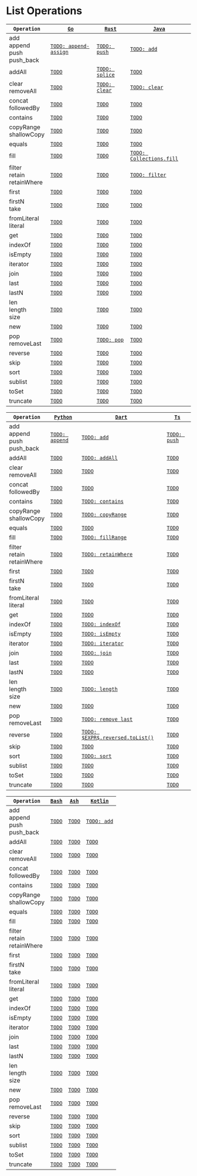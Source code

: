 # List Operations

|`Operation`|[`Go`](https://go.dev/)|[`Rust`](https://www.rust-lang.org/)|[`Java`](https://docs.oracle.com/javase/8/docs/technotes/guides/language/)|
|---|---|---|---|
|add<br/>append<br/>push<br/>push_back|[`TODO: append-assign`](https://go.dev/ref/spec#Appending_and_copying_slices)|[`TODO: push`](https://doc.rust-lang.org/std/vec/struct.Vec.html#method.push)|[`TODO: add`](https://docs.oracle.com/en/java/javase/17/docs/api/java.base/java/util/List.html#add(E))|
|addAll|[`TODO`](TODO)|[`TODO: splice`](https://doc.rust-lang.org/std/vec/struct.Vec.html#method.splice)|[`TODO`](TODO)|
|clear<br/>removeAll|[`TODO`](TODO)|[`TODO: clear`](https://doc.rust-lang.org/std/vec/struct.Vec.html#method.clear)|[`TODO: clear`](https://docs.oracle.com/en/java/javase/17/docs/api/java.base/java/util/List.html#clear())|
|concat<br/>followedBy|[`TODO`](TODO)|[`TODO`](TODO)|[`TODO`](TODO)|
|contains|[`TODO`](TODO)|[`TODO`](TODO)|[`TODO`](TODO)|
|copyRange<br/>shallowCopy|[`TODO`](TODO)|[`TODO`](TODO)|[`TODO`](TODO)|
|equals|[`TODO`](TODO)|[`TODO`](TODO)|[`TODO`](TODO)|
|fill|[`TODO`](TODO)|[`TODO`](https://doc.rust-lang.org/std/vec/struct.Vec.html#method.fill)|[`TODO: Collections.fill`](https://docs.oracle.com/en/java/javase/17/docs/api/java.base/java/util/Collections.html#fill(java.util.List,T))|
|filter<br/>retain<br/>retainWhere|[`TODO`](TODO)|[`TODO`](https://doc.rust-lang.org/std/vec/struct.Vec.html#method.retain)|[`TODO: filter`](https://docs.oracle.com/en/java/javase/17/docs/api/java.base/java/util/stream/Stream.html#filter(java.util.function.Predicate))|
|first|[`TODO`](TODO)|[`TODO`](TODO)|[`TODO`](TODO)|
|firstN<br/>take|[`TODO`](TODO)|[`TODO`](TODO)|[`TODO`](TODO)|
|fromLiteral<br/>literal|[`TODO`](TODO)|[`TODO`](TODO)|[`TODO`](TODO)|
|get|[`TODO`](TODO)|[`TODO`](TODO)|[`TODO`](TODO)|
|indexOf|[`TODO`](TODO)|[`TODO`](TODO)|[`TODO`](TODO)|
|isEmpty|[`TODO`](TODO)|[`TODO`](https://doc.rust-lang.org/std/vec/struct.Vec.html#method.is_empty)|[`TODO`](TODO)|
|iterator|[`TODO`](TODO)|[`TODO`](TODO)|[`TODO`](TODO)|
|join|[`TODO`](TODO)|[`TODO`](TODO)|[`TODO`](TODO)|
|last|[`TODO`](TODO)|[`TODO`](TODO)|[`TODO`](TODO)|
|lastN|[`TODO`](TODO)|[`TODO`](TODO)|[`TODO`](TODO)|
|len<br/>length<br/>size|[`TODO`](TODO)|[`TODO`](https://doc.rust-lang.org/std/vec/struct.Vec.html#method.len)|[`TODO`](TODO)|
|new|[`TODO`](TODO)|[`TODO`](TODO)|[`TODO`](TODO)|
|pop<br/>removeLast|[`TODO`](TODO)|[`TODO: pop`](https://doc.rust-lang.org/std/vec/struct.Vec.html#method.pop)|[`TODO`](TODO)|
|reverse|[`TODO`](TODO)|[`TODO`](https://doc.rust-lang.org/std/vec/struct.Vec.html#method.reverse)|[`TODO`](TODO)|
|skip|[`TODO`](TODO)|[`TODO`](TODO)|[`TODO`](TODO)|
|sort|[`TODO`](TODO)|[`TODO`](TODO)|[`TODO`](TODO)|
|sublist|[`TODO`](TODO)|[`TODO`](TODO)|[`TODO`](TODO)|
|toSet|[`TODO`](TODO)|[`TODO`](TODO)|[`TODO`](TODO)|
|truncate|[`TODO`](TODO)|[`TODO`](https://doc.rust-lang.org/std/vec/struct.Vec.html#method.truncate)|[`TODO`](TODO)|


|`Operation`|[`Python`](https://www.python.org/)|[`Dart`](https://dart.dev/)|[`Ts`](https://www.typescriptlang.org/)|
|---|---|---|---|
|add<br/>append<br/>push<br/>push_back|[`TODO: append`](https://docs.python.org/3/tutorial/datastructures.html#more-on-lists)|[`TODO: add`](https://api.dart.dev/stable/2.16.2/dart-core/List/add.html)|[`TODO: push`](https://developer.mozilla.org/en-US/docs/Web/JavaScript/Reference/Global_Objects/Array/push)|
|addAll|[`TODO`](TODO)|[`TODO: addAll`](https://api.dart.dev/stable/2.17.3/dart-core/List/addAll.html)|[`TODO`](TODO)|
|clear<br/>removeAll|[`TODO`](TODO)|[`TODO`](https://api.dart.dev/stable/2.17.3/dart-core/List/clear.html)|[`TODO`](TODO)|
|concat<br/>followedBy|[`TODO`](TODO)|[`TODO`](https://api.dart.dev/stable/2.17.3/dart-core/Iterable/followedBy.html)|[`TODO`](TODO)|
|contains|[`TODO`](TODO)|[`TODO: contains`](https://api.dart.dev/stable/2.17.3/dart-core/Iterable/contains.html)|[`TODO`](TODO)|
|copyRange<br/>shallowCopy|[`TODO`](TODO)|[`TODO: copyRange`](https://api.dart.dev/stable/2.17.3/dart-core/List/copyRange.html)|[`TODO`](TODO)|
|equals|[`TODO`](TODO)|[`TODO`](TODO)|[`TODO`](TODO)|
|fill|[`TODO`](TODO)|[`TODO: fillRange`](https://api.dart.dev/stable/2.17.3/dart-core/List/fillRange.html)|[`TODO`](TODO)|
|filter<br/>retain<br/>retainWhere|[`TODO`](TODO)|[`TODO: retainWhere`](https://api.dart.dev/stable/2.17.3/dart-core/List/retainWhere.html)|[`TODO`](TODO)|
|first|[`TODO`](TODO)|[`TODO`](TODO)|[`TODO`](TODO)|
|firstN<br/>take|[`TODO`](TODO)|[`TODO`](TODO)|[`TODO`](TODO)|
|fromLiteral<br/>literal|[`TODO`](TODO)|[`TODO`](TODO)|[`TODO`](TODO)|
|get|[`TODO`](TODO)|[`TODO`](TODO)|[`TODO`](TODO)|
|indexOf|[`TODO`](TODO)|[`TODO: indexOf`](https://api.dart.dev/stable/2.17.3/dart-core/List/indexOf.html)|[`TODO`](TODO)|
|isEmpty|[`TODO`](TODO)|[`TODO: isEmpty`](https://api.dart.dev/stable/2.17.3/dart-core/Iterable/isEmpty.html)|[`TODO`](TODO)|
|iterator|[`TODO`](TODO)|[`TODO: iterator`](https://api.dart.dev/stable/2.17.3/dart-core/Iterable/iterator.html)|[`TODO`](TODO)|
|join|[`TODO`](TODO)|[`TODO: join`](https://api.dart.dev/stable/2.17.3/dart-core/Iterable/join.html)|[`TODO`](TODO)|
|last|[`TODO`](TODO)|[`TODO`](TODO)|[`TODO`](TODO)|
|lastN|[`TODO`](TODO)|[`TODO`](TODO)|[`TODO`](TODO)|
|len<br/>length<br/>size|[`TODO`](TODO)|[`TODO: length`](https://api.dart.dev/stable/2.17.3/dart-core/List/length.html)|[`TODO`](TODO)|
|new|[`TODO`](TODO)|[`TODO`](TODO)|[`TODO`](TODO)|
|pop<br/>removeLast|[`TODO`](TODO)|[`TODO: remove last`](https://api.dart.dev/stable/2.17.3/dart-core/List/removeLast.html)|[`TODO`](TODO)|
|reverse|[`TODO`](TODO)|[`TODO: $EXPR$.reversed.toList()`](https://api.dart.dev/stable/2.17.3/dart-core/List/reversed.html)|[`TODO`](TODO)|
|skip|[`TODO`](TODO)|[`TODO`](TODO)|[`TODO`](TODO)|
|sort|[`TODO`](TODO)|[`TODO: sort`](https://api.dart.dev/stable/2.17.3/dart-core/List/sort.html)|[`TODO`](TODO)|
|sublist|[`TODO`](TODO)|[`TODO`](https://api.dart.dev/stable/2.17.3/dart-core/List/sublist.html)|[`TODO`](TODO)|
|toSet|[`TODO`](TODO)|[`TODO`](TODO)|[`TODO`](TODO)|
|truncate|[`TODO`](TODO)|[`TODO`](TODO)|[`TODO`](TODO)|


|`Operation`|[`Bash`](https://www.gnu.org/software/bash/)|[`Ash`](https://en.wikipedia.org/wiki/Almquist_shell)|[`Kotlin`](https://kotlinlang.org/)|
|---|---|---|---|
|add<br/>append<br/>push<br/>push_back|[`TODO`](TODO)|[`TODO`](TODO)|[`TODO: add`](https://kotlinlang.org/api/latest/jvm/stdlib/kotlin.collections/-mutable-list/add.html)|
|addAll|[`TODO`](TODO)|[`TODO`](TODO)|[`TODO`](TODO)|
|clear<br/>removeAll|[`TODO`](TODO)|[`TODO`](TODO)|[`TODO`](TODO)|
|concat<br/>followedBy|[`TODO`](TODO)|[`TODO`](TODO)|[`TODO`](TODO)|
|contains|[`TODO`](TODO)|[`TODO`](TODO)|[`TODO`](TODO)|
|copyRange<br/>shallowCopy|[`TODO`](TODO)|[`TODO`](TODO)|[`TODO`](TODO)|
|equals|[`TODO`](TODO)|[`TODO`](TODO)|[`TODO`](TODO)|
|fill|[`TODO`](TODO)|[`TODO`](TODO)|[`TODO`](TODO)|
|filter<br/>retain<br/>retainWhere|[`TODO`](TODO)|[`TODO`](TODO)|[`TODO`](TODO)|
|first|[`TODO`](TODO)|[`TODO`](TODO)|[`TODO`](TODO)|
|firstN<br/>take|[`TODO`](TODO)|[`TODO`](TODO)|[`TODO`](TODO)|
|fromLiteral<br/>literal|[`TODO`](TODO)|[`TODO`](TODO)|[`TODO`](TODO)|
|get|[`TODO`](TODO)|[`TODO`](TODO)|[`TODO`](TODO)|
|indexOf|[`TODO`](TODO)|[`TODO`](TODO)|[`TODO`](TODO)|
|isEmpty|[`TODO`](TODO)|[`TODO`](TODO)|[`TODO`](TODO)|
|iterator|[`TODO`](TODO)|[`TODO`](TODO)|[`TODO`](TODO)|
|join|[`TODO`](TODO)|[`TODO`](TODO)|[`TODO`](TODO)|
|last|[`TODO`](TODO)|[`TODO`](TODO)|[`TODO`](TODO)|
|lastN|[`TODO`](TODO)|[`TODO`](TODO)|[`TODO`](TODO)|
|len<br/>length<br/>size|[`TODO`](TODO)|[`TODO`](TODO)|[`TODO`](TODO)|
|new|[`TODO`](TODO)|[`TODO`](TODO)|[`TODO`](TODO)|
|pop<br/>removeLast|[`TODO`](TODO)|[`TODO`](TODO)|[`TODO`](TODO)|
|reverse|[`TODO`](TODO)|[`TODO`](TODO)|[`TODO`](TODO)|
|skip|[`TODO`](TODO)|[`TODO`](TODO)|[`TODO`](TODO)|
|sort|[`TODO`](TODO)|[`TODO`](TODO)|[`TODO`](TODO)|
|sublist|[`TODO`](TODO)|[`TODO`](TODO)|[`TODO`](TODO)|
|toSet|[`TODO`](TODO)|[`TODO`](TODO)|[`TODO`](TODO)|
|truncate|[`TODO`](TODO)|[`TODO`](TODO)|[`TODO`](TODO)|


